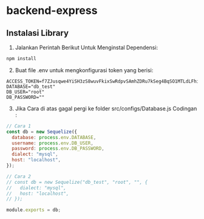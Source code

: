 # backend-express

## Instalasi Library

1. Jalankan Perintah Berikut Untuk Menginstal Dependensi:

```bash
npm install
```
2. Buat file .env untuk mengkonfigurasi token yang berisi:

```
ACCESS_TOKEN=f7ZJusqwe4YiSH3zS8wuvFkixSwRdpvSAmhZDRu7kSeg4BqSO1MTLdLFhilqbZcq
DATABASE="db_test"
DB_USER="root"
DB_PASSWORD=""
```
3. Jika Cara di atas gagal pergi ke folder src/configs/Database.js
Codingan :
```javascript
// Cara 1
const db = new Sequelize({
  database: process.env.DATABASE,
  username: process.env.DB_USER,
  password: process.env.DB_PASSWORD,
  dialect: "mysql",
  host: "localhost",
});

// Cara 2
// const db = new Sequelize("db_test", "root", "", {
//   dialect: "mysql",
//   host: "localhost",
// });

module.exports = db;


